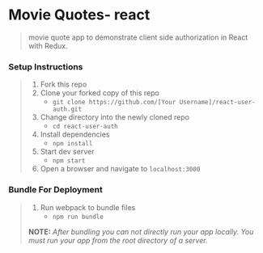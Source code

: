 # Movie Quotes- react 

> movie quote app to demonstrate client side authorization in React with Redux. 

### Setup Instructions

> 1. Fork this repo
> 1. Clone your forked copy of this repo
>    - `git clone https://github.com/[Your Username]/react-user-auth.git`
> 1. Change directory into the newly cloned repo
>    - `cd react-user-auth`
> 1. Install dependencies 
>    - `npm install`
> 1. Start dev server
>    - `npm start`
> 1. Open a browser and navigate to `localhost:3000` 

### Bundle For Deployment

> 1. Run webpack to bundle files
>    - `npm run bundle`
> 
> **NOTE:** *After bundling you can not directly run your app locally. You must run your app from the root directory of a server.*
